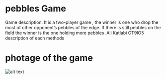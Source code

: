# pebbles Game

Game description:
It is a two-player game , the winner is one who drop the most of other opponent’s pebbles of the edge.
If there is still pebbles on the field the winner is the one holding more pebbles .Ali Katlabi OT9IO5
description of each methods

# photage of the game

![alt text](https://github.com/aliKatlabi/pebblesGame/blob/master/Pgame.gif)

